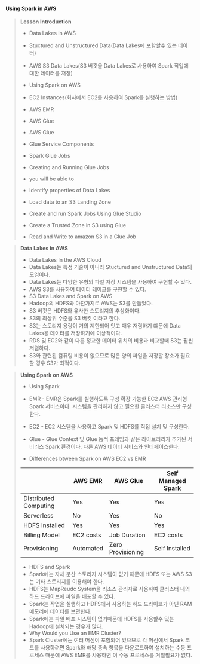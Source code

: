 #### Using Spark in AWS

>**Lesson Introduction**
>
>* Data Lakes in AWS
>  * Stuctured and Unstructured Data(Data Lakes에 포함할수 있는 데이터)
>  * AWS S3 Data Lakes(S3 버킷을 Data Lakes로 사용하여 Spark 작업에 대한 데이터를 저장)
>
>* Using Spark on AWS
>  * EC2 Instances(회사에서 EC2를 사용하여 Spark를 실행하는 방법)
>  * AWS EMR
>  * AWS Glue
>* AWS Glue
>  * Glue Service Components
>  * Spark Glue Jobs
>  * Creating and Running Glue Jobs
>* you will be able to
>  * Identify properties of Data Lakes
>  * Load data to an S3 Landing Zone
>  * Create and run Spark Jobs Using Glue Studio
>  * Create a Trusted Zone in S3 using Glue
>  * Read and Write to amazon S3 in a Glue Job

>**Data Lakes in AWS**
>
>* Data Lakes In the AWS Cloud
>  * Data Lakes는 특정 기술이 아니라 Stuctured and Unstructured Data의 모임이다.
>  * Data Lakes는 다양한 유형의 파일 저장 시스템을 사용하여 구현할 수 있다.
>  * AWS S3를 사용하여 데이터 레이크를 구현할 수 있다.
>* S3 Data Lakes and Spark on AWS
>  * Hadoop의 HDFS와 마찬가지로 AWS는 S3를 만들었다.
>  * S3 버킷은 HDFS와 유사한 스토리지의 추상화이다.
>  * S3의 최상위 수준을 S3 버킷 이라고 한다.
>  * S3는 스토리지 용량이 거의 제한되어 잇고 매우 저렴하기 떄문에 Data Lakes용 데이터를 저장하기에 이상적이다.
>  * RDS 및 EC2와 같이 다른 정교한 데이터 위치의 비용과 비교할때 S3는 훨씬 저렴하다.
>  * S3와 관련된 컴퓨팅 비용이 없으므로 많은 양의 파일을 저장할 장소가 필요할 경우 S3가 최적이다.

>**Using Spark on AWS**
>
>* Using Spark 
>  * EMR - EMR은 Spark를 실행하도록 구성 확장 가능한 EC2 AWS 관리형 Spark 서비스이다. 시스템을 관리하지 않고 필요한 클러스터 리소스만 구성한다.
>  * EC2 - EC2 시스템을 사용하고 Spark 및 HDFS를 직접 설치 및 구성한다.
>  * Glue - Glue Context 및 Glue 동적 프레임과 같은 라이브러리가 추가된 서비리스 Spark 환경이다. 다른 AWS 데이터 서비스와 인터페이스한다.
>
>* Differences btween Spark on AWS EC2 vs EMR
>
>  |                       | AWS EMR   | AWS Glue          | Self Managed Spark |
>  | --------------------- | --------- | ----------------- | ------------------ |
>  | Distributed Computing | Yes       | Yes               | Yes                |
>  | Serverless            | No        | Yes               | No                 |
>  | HDFS Installed        | Yes       | Yes               | Yes                |
>  | Billing Model         | EC2 costs | Job Duration      | EC2 costs          |
>  | Provisioning          | Automated | Zero Provisioning | Self Installed     |
>
>* HDFS and Spark
>  * Spark에는 자체 분산 스토리지 시스템이 없기 때문에 HDFS 또는 AWS S3는 기타 스토리지를 이용해야 한다.
>  * HDFS는 MapReudc System을 리소스 관리자로 사용하여 클러스터 내의 하드 드라이브에 파일을 배포할 수 있다.
>  * Spark는 작업을 실행하고 HDFS에서 사용하는 하드 드라이브가 아닌 RAM 메모리에 데이터를 보관한다.
>  * Spark에는 파일 배포 시스템이 없기때문에 HDFS를 사용할수 있는 Hadoop에 설치되는 경우가 많다.
>* Why Would you Use an EMR Cluster?
>  * Spark Cluster에는 여러 머신이 포함되어 있으므로 각 머신에서 Spark 코드를 사용하려면 Spark와 해당 종속 항목을 다운로드하여 설치하는 수동 프로세스 때문에 AWS EMR를 사용하면 이 수동 프로세스를 거칠필요가 없다.
>
>
>
>
>
>
